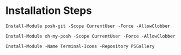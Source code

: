 # Installation Steps
```Install-Module posh-git -Scope CurrentUser -Force -AllowClobber```

```Install-Module oh-my-posh -Scope CurrentUser -Force -AllowClobber```

```Install-Module -Name Terminal-Icons -Repository PSGallery```